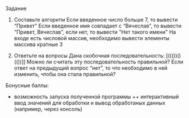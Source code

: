 Задание
1. Составьте алгоритм
Если введенное число больше 7, то вывести “Привет”
Если введенное имя совпадает с “Вячеслав”, то вывести “Привет, Вячеслав”, если нет, то вывести "Нет такого имени"
На входе есть числовой массив, необходимо вывести элементы массива кратные 3

2. Ответьте на вопросы
Дана скобочная последовательность: [((())()(())]]
Можно ли считать эту последовательность правильной?
Если ответ на предыдущий вопрос “нет”, то что необходимо в ней изменить, чтобы она стала правильной?

Бонусные баллы:
+ возможность запуска полученной программы
++ интерактивный ввод значений для обработки и вывод обработаных данных
(например, через консоль)

